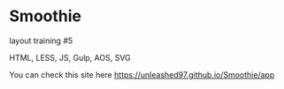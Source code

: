 # Smoothie

layout training #5

HTML, LESS, JS, Gulp, AOS, SVG

You can check this site here https://unleashed97.github.io/Smoothie/app
